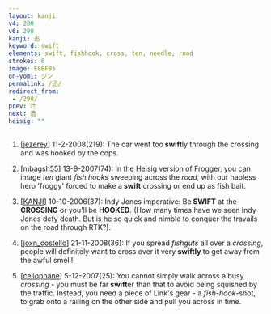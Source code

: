 ```yaml
---
layout: kanji
v4: 280
v6: 298
kanji: 迅
keyword: swift
elements: swift, fishhook, cross, ten, needle, road
strokes: 6
image: E8BF85
on-yomi: ジン
permalink: /迅/
redirect_from:
 - /298/
prev: 辻
next: 造
heisig: ""
---
```


1) [<a href="http://kanji.koohii.com/profile/jezerey">jezerey</a>] 11-2-2008(219): The car went too<strong> swift</strong>ly through the crossing and was hooked by the cops.

2) [<a href="http://kanji.koohii.com/profile/mbagsh55">mbagsh55</a>] 13-9-2007(74): In the Heisig version of Frogger, you can image <em>ten</em> giant <em>fish hooks</em> sweeping across the <em>road</em>, with our hapless hero &#039;froggy&#039; forced to make a<strong> swift</strong> crossing or end up as fish bait.

3) [<a href="http://kanji.koohii.com/profile/KANJI">KANJI</a>] 10-10-2006(37): Indy Jones imperative: Be<strong> SWIFT</strong> at the <strong>CROSSING</strong> or you&#039;ll be <strong>HOOKED</strong>. (How many times have we seen Indy Jones defy death. But is he so quick and nimble to conquer the travails on the road through RTK?).

4) [<a href="http://kanji.koohii.com/profile/joxn_costello">joxn_costello</a>] 21-11-2008(36): If you spread <em>fishguts</em> all over a <em>crossing</em>, people will definitely want to cross over it very <strong>swiftly</strong> to get away from the awful smell!

5) [<a href="http://kanji.koohii.com/profile/cellophane">cellophane</a>] 5-12-2007(25): You cannot simply walk across a busy <em>crossing</em> - you must be far<strong> swift</strong>er than that to avoid being squished by the traffic. Instead, you need a piece of Link&#039;s gear - a <em>fish-hook</em>-shot, to grab onto a railing on the other side and pull you across in time.

